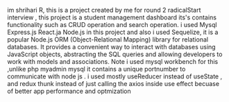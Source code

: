 im shrihari R, this is a project created by me for round 2 radicalStart interview , this project is a student management dashboard its's contains functionality such as CRUD operation and search operation.
i used Mysql Express.js React.ja Node.js in this project and also i used Sequelize, it is a popular Node.js ORM (Object-Relational Mapping) library for relational databases. It provides a convenient way to interact with databases using JavaScript objects, abstracting the SQL queries and allowing developers to work with models and associations. 
Note i used mysql workbench for this ,unlike php myadmin mysql it contains a unique portnumber to communicate with node js .
i used mostly useReducer instead of useState , and redux thunk instead of just calling the axios inside use effect becuase of better app performance and optmization
